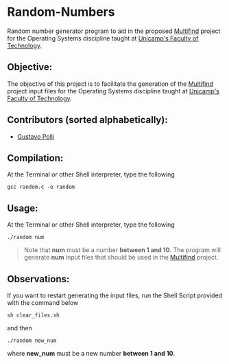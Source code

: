 # Random-Numbers
Random number generator program to aid in the proposed [Multifind](https://github.com/mateuspim/TRABSO) project for the Operating Systems discipline taught at [Unicamp's Faculty of Technology](https://www.ft.unicamp.br/).

## Objective:
The objective of this project is to facilitate the generation of the [Multifind](https://github.com/mateuspim/TRABSO) project input files for the Operating Systems discipline taught at [Unicamp's Faculty of Technology](https://www.ft.unicamp.br/).

## Contributors (sorted alphabetically):
* [Gustavo Polli](https://github.com/gapolli)

## Compilation:
At the Terminal or other Shell interpreter, type the following
```
gcc random.c -o random
```

## Usage:
At the Terminal or other Shell interpreter, type the following
```
./random num
```
> Note that **num** must be a number **between 1 and 10**.
The program will generate **num** input files that should be used in the [Multifind](https://github.com/mateuspim/TRABSO) project.

## Observations:
If you want to restart generating the input files, run the Shell Script provided with the command below
```
sh clear_files.sh
```
and then
```
./random new_num
```
where **new_num** must be a new number **between 1 and 10**.

